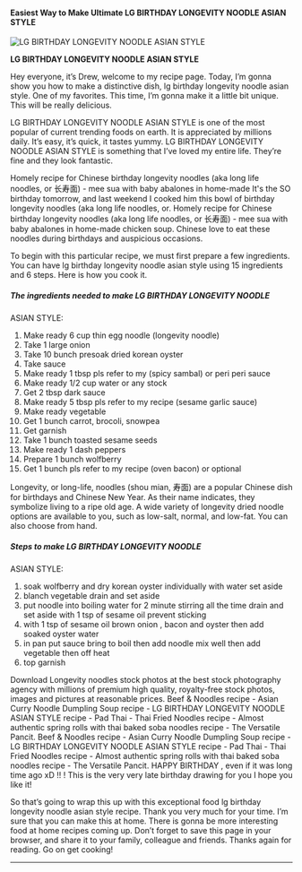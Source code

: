             

#### Easiest Way to Make Ultimate LG BIRTHDAY LONGEVITY NOODLE ASIAN STYLE

![LG BIRTHDAY LONGEVITY NOODLE
ASIAN  STYLE](https://img-global.cpcdn.com/recipes/50940276/751x532cq70/lg-birthday-longevity-noodle-asian-style-recipe-main-photo.jpg)

**LG BIRTHDAY LONGEVITY NOODLE ASIAN STYLE**

Hey everyone, it’s Drew, welcome to my recipe page. Today, I’m gonna show you how to make a distinctive dish, lg birthday longevity noodle asian style. One of my favorites. This time, I’m gonna make it a little bit unique. This will be really delicious.

LG BIRTHDAY LONGEVITY NOODLE ASIAN STYLE is one of the most popular of current trending foods on earth. It is appreciated by millions daily. It’s easy, it’s quick, it tastes yummy. LG BIRTHDAY LONGEVITY NOODLE ASIAN STYLE is something that I’ve loved my entire life. They’re fine and they look fantastic.

Homely recipe for Chinese birthday longevity noodles (aka long life noodles, or 长寿面) - mee sua with baby abalones in home-made It's the SO birthday tomorrow, and last weekend I cooked him this bowl of birthday longevity noodles (aka long life noodles, or. Homely recipe for Chinese birthday longevity noodles (aka long life noodles, or 长寿面) - mee sua with baby abalones in home-made chicken soup. Chinese love to eat these noodles during birthdays and auspicious occasions.

To begin with this particular recipe, we must first prepare a few ingredients. You can have lg birthday longevity noodle asian style using 15 ingredients and 6 steps. Here is how you cook it.

##### The ingredients needed to make LG BIRTHDAY LONGEVITY NOODLE

ASIAN STYLE:

1.  Make ready 6 cup thin egg noodle (longevity noodle)
2.  Take 1 large onion
3.  Take 10 bunch presoak dried korean oyster
4.  Take sauce
5.  Make ready 1 tbsp pls refer to my (spicy sambal) or peri peri sauce
6.  Make ready 1/2 cup water or any stock
7.  Get 2 tbsp dark sauce
8.  Make ready 5 tbsp pls refer to my recipe (sesame garlic sauce)
9.  Make ready vegetable
10.  Get 1 bunch carrot, brocoli, snowpea
11.  Get garnish
12.  Take 1 bunch toasted sesame seeds
13.  Make ready 1 dash peppers
14.  Prepare 1 bunch wolfberry
15.  Get 1 bunch pls refer to my recipe (oven bacon) or optional

Longevity, or long-life, noodles (shou mian, 寿面) are a popular Chinese dish for birthdays and Chinese New Year. As their name indicates, they symbolize living to a ripe old age. A wide variety of longevity dried noodle options are available to you, such as low-salt, normal, and low-fat. You can also choose from hand.

##### Steps to make LG BIRTHDAY LONGEVITY NOODLE

ASIAN STYLE:

1.  soak wolfberry and dry korean oyster individually with water set aside
2.  blanch vegetable drain and set aside
3.  put noodle into boiling water for 2 minute stirring all the time drain and set aside with 1 tsp of sesame oil prevent sticking
4.  with 1 tsp of sesame oil brown onion , bacon and oyster then add soaked oyster water
5.  in pan put sauce bring to boil then add noodle mix well then add vegetable then off heat
6.  top garnish

Download Longevity noodles stock photos at the best stock photography agency with millions of premium high quality, royalty-free stock photos, images and pictures at reasonable prices. Beef & Noodles recipe - Asian Curry Noodle Dumpling Soup recipe - LG BIRTHDAY LONGEVITY NOODLE ASIAN STYLE recipe - Pad Thai - Thai Fried Noodles recipe - Almost authentic spring rolls with thai baked soba noodles recipe - The Versatile Pancit. Beef & Noodles recipe - Asian Curry Noodle Dumpling Soup recipe - LG BIRTHDAY LONGEVITY NOODLE ASIAN STYLE recipe - Pad Thai - Thai Fried Noodles recipe - Almost authentic spring rolls with thai baked soba noodles recipe - The Versatile Pancit. HAPPY BIRTHDAY , even if it was long time ago xD !! ! This is the very very late birthday drawing for you I hope you like it!

So that’s going to wrap this up with this exceptional food lg birthday longevity noodle asian style recipe. Thank you very much for your time. I’m sure that you can make this at home. There is gonna be more interesting food at home recipes coming up. Don’t forget to save this page in your browser, and share it to your family, colleague and friends. Thanks again for reading. Go on get cooking!

* * *